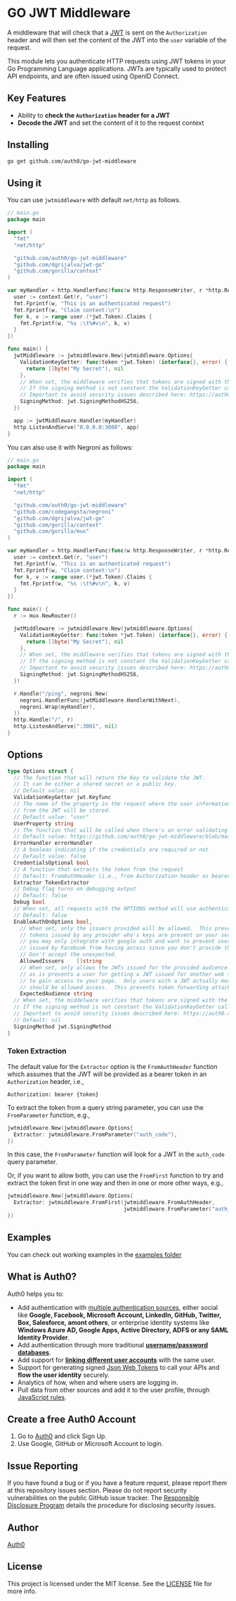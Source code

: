 # GO JWT Middleware

A middleware that will check that a [JWT](http://jwt.io/) is sent on the `Authorization` header and will then set the content of the JWT into the `user` variable of the request.

This module lets you authenticate HTTP requests using JWT tokens in your Go Programming Language applications. JWTs are typically used to protect API endpoints, and are often issued using OpenID Connect.

## Key Features

* Ability to **check the `Authorization` header for a JWT**
* **Decode the JWT** and set the content of it to the request context

## Installing

````bash
go get github.com/auth0/go-jwt-middleware
````

## Using it

You can use `jwtmiddleware` with default `net/http` as follows.

````go
// main.go
package main

import (
  "fmt"
  "net/http"

  "github.com/auth0/go-jwt-middleware"
  "github.com/dgrijalva/jwt-go"
  "github.com/gorilla/context"
)

var myHandler = http.HandlerFunc(func(w http.ResponseWriter, r *http.Request) {
  user := context.Get(r, "user")
  fmt.Fprintf(w, "This is an authenticated request")
  fmt.Fprintf(w, "Claim content:\n")
  for k, v := range user.(*jwt.Token).Claims {
    fmt.Fprintf(w, "%s :\t%#v\n", k, v)
  }
})

func main() {
  jwtMiddleware := jwtmiddleware.New(jwtmiddleware.Options{
    ValidationKeyGetter: func(token *jwt.Token) (interface{}, error) {
      return []byte("My Secret"), nil
    },
    // When set, the middleware verifies that tokens are signed with the specific signing algorithm
    // If the signing method is not constant the ValidationKeyGetter callback can be used to implement additional checks
    // Important to avoid security issues described here: https://auth0.com/blog/2015/03/31/critical-vulnerabilities-in-json-web-token-libraries/
    SigningMethod: jwt.SigningMethodHS256,
  })

  app := jwtMiddleware.Handler(myHandler)
  http.ListenAndServe("0.0.0.0:3000", app)
}
````

You can also use it with Negroni as follows:

````go
// main.go
package main

import (
  "fmt"
  "net/http"

  "github.com/auth0/go-jwt-middleware"
  "github.com/codegangsta/negroni"
  "github.com/dgrijalva/jwt-go"
  "github.com/gorilla/context"
  "github.com/gorilla/mux"
)

var myHandler = http.HandlerFunc(func(w http.ResponseWriter, r *http.Request) {
  user := context.Get(r, "user")
  fmt.Fprintf(w, "This is an authenticated request")
  fmt.Fprintf(w, "Claim content:\n")
  for k, v := range user.(*jwt.Token).Claims {
    fmt.Fprintf(w, "%s :\t%#v\n", k, v)
  }
})

func main() {
  r := mux.NewRouter()

  jwtMiddleware := jwtmiddleware.New(jwtmiddleware.Options{
    ValidationKeyGetter: func(token *jwt.Token) (interface{}, error) {
      return []byte("My Secret"), nil
    },
    // When set, the middleware verifies that tokens are signed with the specific signing algorithm
    // If the signing method is not constant the ValidationKeyGetter callback can be used to implement additional checks
    // Important to avoid security issues described here: https://auth0.com/blog/2015/03/31/critical-vulnerabilities-in-json-web-token-libraries/
    SigningMethod: jwt.SigningMethodHS256,
  })

  r.Handle("/ping", negroni.New(
    negroni.HandlerFunc(jwtMiddleware.HandlerWithNext),
    negroni.Wrap(myHandler),
  ))
  http.Handle("/", r)
  http.ListenAndServe(":3001", nil)
}
````

## Options

````go
type Options struct {
  // The function that will return the Key to validate the JWT.
  // It can be either a shared secret or a public key.
  // Default value: nil
  ValidationKeyGetter jwt.Keyfunc
  // The name of the property in the request where the user information
  // from the JWT will be stored.
  // Default value: "user"
  UserProperty string
  // The function that will be called when there's an error validating the token
  // Default value: https://github.com/auth0/go-jwt-middleware/blob/master/jwtmiddleware.go#L35
  ErrorHandler errorHandler
  // A boolean indicating if the credentials are required or not
  // Default value: false
  CredentialsOptional bool
  // A function that extracts the token from the request
  // Default: FromAuthHeader (i.e., from Authorization header as bearer token)
  Extractor TokenExtractor
  // Debug flag turns on debugging output
  // Default: false  
  Debug bool
  // When set, all requests with the OPTIONS method will use authentication
  // Default: false
  EnableAuthOnOptions bool,
	// When set, only the issuers provided will be allowed.  This prevents accepting
	// tokens issued by any provider who's keys are present on your server.  For example,
	// you may only integrate with google auth and want to prevent users sending a JWT
	// issued by Facebook from having access since you don't provide that functionality
	// Don't accept the unexpected.
	AllowedIssuers    []string
	// When set, only allows the JWTs issued for the provided audience.  This is critical
	// as is prevents a user for getting a JWT issued for another web site and using it
	// to gain access to your page.  Only users with a JWT actually meant for your page
	// should be allowed access.  This prevents token forwarding attacks
	ExpectedAudience string
  // When set, the middelware verifies that tokens are signed with the specific signing algorithm
  // If the signing method is not constant the ValidationKeyGetter callback can be used to implement additional checks
  // Important to avoid security issues described here: https://auth0.com/blog/2015/03/31/critical-vulnerabilities-in-json-web-token-libraries/
  // Default: nil
  SigningMethod jwt.SigningMethod
}
````

### Token Extraction

The default value for the `Extractor` option is the `FromAuthHeader`
function which assumes that the JWT will be provided as a bearer token
in an `Authorization` header, i.e.,

```
Authorization: bearer {token}
```

To extract the token from a query string parameter, you can use the
`FromParameter` function, e.g.,

```go
jwtmiddleware.New(jwtmiddleware.Options{
  Extractor: jwtmiddleware.FromParameter("auth_code"),
})
```

In this case, the `FromParameter` function will look for a JWT in the
`auth_code` query parameter.

Or, if you want to allow both, you can use the `FromFirst` function to
try and extract the token first in one way and then in one or more
other ways, e.g.,

```go
jwtmiddleware.New(jwtmiddleware.Options{
  Extractor: jwtmiddleware.FromFirst(jwtmiddleware.FromAuthHeader,
                                     jwtmiddleware.FromParameter("auth_code")),
})
```

## Examples

You can check out working examples in the [examples folder](https://github.com/auth0/go-jwt-middleware/tree/master/examples)


## What is Auth0?

Auth0 helps you to:

* Add authentication with [multiple authentication sources](https://docs.auth0.com/identityproviders), either social like **Google, Facebook, Microsoft Account, LinkedIn, GitHub, Twitter, Box, Salesforce, amont others**, or enterprise identity systems like **Windows Azure AD, Google Apps, Active Directory, ADFS or any SAML Identity Provider**.
* Add authentication through more traditional **[username/password databases](https://docs.auth0.com/mysql-connection-tutorial)**.
* Add support for **[linking different user accounts](https://docs.auth0.com/link-accounts)** with the same user.
* Support for generating signed [Json Web Tokens](https://docs.auth0.com/jwt) to call your APIs and **flow the user identity** securely.
* Analytics of how, when and where users are logging in.
* Pull data from other sources and add it to the user profile, through [JavaScript rules](https://docs.auth0.com/rules).

## Create a free Auth0 Account

1. Go to [Auth0](https://auth0.com) and click Sign Up.
2. Use Google, GitHub or Microsoft Account to login.

## Issue Reporting

If you have found a bug or if you have a feature request, please report them at this repository issues section. Please do not report security vulnerabilities on the public GitHub issue tracker. The [Responsible Disclosure Program](https://auth0.com/whitehat) details the procedure for disclosing security issues.

## Author

[Auth0](auth0.com)

## License

This project is licensed under the MIT license. See the [LICENSE](LICENSE.txt) file for more info.
